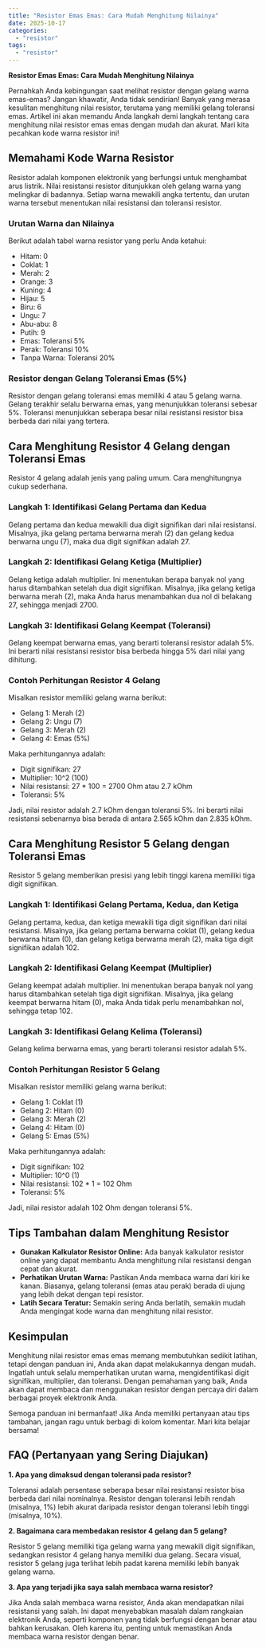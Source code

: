 ```yaml
---
title: "Resistor Emas Emas: Cara Mudah Menghitung Nilainya"
date: 2025-10-17
categories: 
  - "resistor"
tags: 
  - "resistor"
---
```


**Resistor Emas Emas: Cara Mudah Menghitung Nilainya**

Pernahkah Anda kebingungan saat melihat resistor dengan gelang warna emas-emas? Jangan khawatir, Anda tidak sendirian! Banyak yang merasa kesulitan menghitung nilai resistor, terutama yang memiliki gelang toleransi emas. Artikel ini akan memandu Anda langkah demi langkah tentang cara menghitung nilai resistor emas emas dengan mudah dan akurat. Mari kita pecahkan kode warna resistor ini!

## Memahami Kode Warna Resistor

Resistor adalah komponen elektronik yang berfungsi untuk menghambat arus listrik. Nilai resistansi resistor ditunjukkan oleh gelang warna yang melingkar di badannya. Setiap warna mewakili angka tertentu, dan urutan warna tersebut menentukan nilai resistansi dan toleransi resistor.

### Urutan Warna dan Nilainya

Berikut adalah tabel warna resistor yang perlu Anda ketahui:

- Hitam: 0
- Coklat: 1
- Merah: 2
- Orange: 3
- Kuning: 4
- Hijau: 5
- Biru: 6
- Ungu: 7
- Abu-abu: 8
- Putih: 9
- Emas: Toleransi 5%
- Perak: Toleransi 10%
- Tanpa Warna: Toleransi 20%

### Resistor dengan Gelang Toleransi Emas (5%)

Resistor dengan gelang toleransi emas memiliki 4 atau 5 gelang warna. Gelang terakhir selalu berwarna emas, yang menunjukkan toleransi sebesar 5%. Toleransi menunjukkan seberapa besar nilai resistansi resistor bisa berbeda dari nilai yang tertera.

## Cara Menghitung Resistor 4 Gelang dengan Toleransi Emas

Resistor 4 gelang adalah jenis yang paling umum. Cara menghitungnya cukup sederhana.

### Langkah 1: Identifikasi Gelang Pertama dan Kedua

Gelang pertama dan kedua mewakili dua digit signifikan dari nilai resistansi. Misalnya, jika gelang pertama berwarna merah (2) dan gelang kedua berwarna ungu (7), maka dua digit signifikan adalah 27.

### Langkah 2: Identifikasi Gelang Ketiga (Multiplier)

Gelang ketiga adalah multiplier. Ini menentukan berapa banyak nol yang harus ditambahkan setelah dua digit signifikan. Misalnya, jika gelang ketiga berwarna merah (2), maka Anda harus menambahkan dua nol di belakang 27, sehingga menjadi 2700.

### Langkah 3: Identifikasi Gelang Keempat (Toleransi)

Gelang keempat berwarna emas, yang berarti toleransi resistor adalah 5%. Ini berarti nilai resistansi resistor bisa berbeda hingga 5% dari nilai yang dihitung.

### Contoh Perhitungan Resistor 4 Gelang

Misalkan resistor memiliki gelang warna berikut:

- Gelang 1: Merah (2)
- Gelang 2: Ungu (7)
- Gelang 3: Merah (2)
- Gelang 4: Emas (5%)

Maka perhitungannya adalah:

- Digit signifikan: 27
- Multiplier: 10^2 (100)
- Nilai resistansi: 27 \* 100 = 2700 Ohm atau 2.7 kOhm
- Toleransi: 5%

Jadi, nilai resistor adalah 2.7 kOhm dengan toleransi 5%. Ini berarti nilai resistansi sebenarnya bisa berada di antara 2.565 kOhm dan 2.835 kOhm.

## Cara Menghitung Resistor 5 Gelang dengan Toleransi Emas

Resistor 5 gelang memberikan presisi yang lebih tinggi karena memiliki tiga digit signifikan.

### Langkah 1: Identifikasi Gelang Pertama, Kedua, dan Ketiga

Gelang pertama, kedua, dan ketiga mewakili tiga digit signifikan dari nilai resistansi. Misalnya, jika gelang pertama berwarna coklat (1), gelang kedua berwarna hitam (0), dan gelang ketiga berwarna merah (2), maka tiga digit signifikan adalah 102.

### Langkah 2: Identifikasi Gelang Keempat (Multiplier)

Gelang keempat adalah multiplier. Ini menentukan berapa banyak nol yang harus ditambahkan setelah tiga digit signifikan. Misalnya, jika gelang keempat berwarna hitam (0), maka Anda tidak perlu menambahkan nol, sehingga tetap 102.

### Langkah 3: Identifikasi Gelang Kelima (Toleransi)

Gelang kelima berwarna emas, yang berarti toleransi resistor adalah 5%.

### Contoh Perhitungan Resistor 5 Gelang

Misalkan resistor memiliki gelang warna berikut:

- Gelang 1: Coklat (1)
- Gelang 2: Hitam (0)
- Gelang 3: Merah (2)
- Gelang 4: Hitam (0)
- Gelang 5: Emas (5%)

Maka perhitungannya adalah:

- Digit signifikan: 102
- Multiplier: 10^0 (1)
- Nilai resistansi: 102 \* 1 = 102 Ohm
- Toleransi: 5%

Jadi, nilai resistor adalah 102 Ohm dengan toleransi 5%.

## Tips Tambahan dalam Menghitung Resistor

- **Gunakan Kalkulator Resistor Online:** Ada banyak kalkulator resistor online yang dapat membantu Anda menghitung nilai resistansi dengan cepat dan akurat.
- **Perhatikan Urutan Warna:** Pastikan Anda membaca warna dari kiri ke kanan. Biasanya, gelang toleransi (emas atau perak) berada di ujung yang lebih dekat dengan tepi resistor.
- **Latih Secara Teratur:** Semakin sering Anda berlatih, semakin mudah Anda mengingat kode warna dan menghitung nilai resistor.

## Kesimpulan

Menghitung nilai resistor emas emas memang membutuhkan sedikit latihan, tetapi dengan panduan ini, Anda akan dapat melakukannya dengan mudah. Ingatlah untuk selalu memperhatikan urutan warna, mengidentifikasi digit signifikan, multiplier, dan toleransi. Dengan pemahaman yang baik, Anda akan dapat membaca dan menggunakan resistor dengan percaya diri dalam berbagai proyek elektronik Anda.

Semoga panduan ini bermanfaat! Jika Anda memiliki pertanyaan atau tips tambahan, jangan ragu untuk berbagi di kolom komentar. Mari kita belajar bersama!

## FAQ (Pertanyaan yang Sering Diajukan)

**1\. Apa yang dimaksud dengan toleransi pada resistor?**

Toleransi adalah persentase seberapa besar nilai resistansi resistor bisa berbeda dari nilai nominalnya. Resistor dengan toleransi lebih rendah (misalnya, 1%) lebih akurat daripada resistor dengan toleransi lebih tinggi (misalnya, 10%).

**2\. Bagaimana cara membedakan resistor 4 gelang dan 5 gelang?**

Resistor 5 gelang memiliki tiga gelang warna yang mewakili digit signifikan, sedangkan resistor 4 gelang hanya memiliki dua gelang. Secara visual, resistor 5 gelang juga terlihat lebih padat karena memiliki lebih banyak gelang warna.

**3\. Apa yang terjadi jika saya salah membaca warna resistor?**

Jika Anda salah membaca warna resistor, Anda akan mendapatkan nilai resistansi yang salah. Ini dapat menyebabkan masalah dalam rangkaian elektronik Anda, seperti komponen yang tidak berfungsi dengan benar atau bahkan kerusakan. Oleh karena itu, penting untuk memastikan Anda membaca warna resistor dengan benar.
